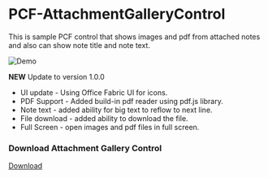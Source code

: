 # PCF-AttachmentGalleryControl

This is sample PCF control that shows images and pdf from attached notes and also can show note title and note text.

![Demo](https://github.com/OOlashyn/PCF-AttachmentGalleryControl/blob/master/Screenshots/gallery-v1.gif?raw=true)

**NEW** Update to version 1.0.0

* UI update - Using Office Fabric UI for icons.
* PDF Support - Added build-in pdf reader using pdf.js library.
* Note text - added ability for big text to reflow to next line.
* File download - added ability to download the file.
* Full Screen - open images and pdf files in full screen.

### Download Attachment Gallery Control

[Download](https://github.com/OOlashyn/PCF-AttachmentGalleryControl/releases/)
